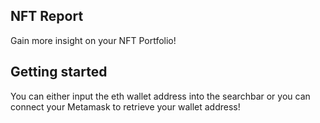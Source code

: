 ## NFT Report

Gain more insight on your NFT Portfolio!

## Getting started

You can either input the eth wallet address into the searchbar or you can connect your Metamask to retrieve your wallet address!
